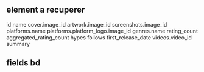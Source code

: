 ## element a recuperer

id
name
cover.image_id
artwork.image_id
screenshots.image_id
platforms.name
platforms.platform_logo.image_id
genres.name
rating_count
aggregated_rating_count
hypes
follows
first_release_date
videos.video_id
summary



## fields bd



